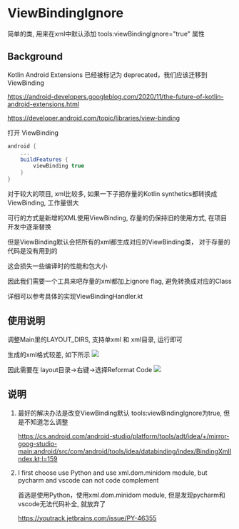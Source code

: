 # ViewBindingIgnore



简单的类, 用来在xml中默认添加 tools:viewBindingIgnore="true" 属性



## Background

Kotlin Android Extensions 已经被标记为 deprecated，我们应该迁移到ViewBinding

https://android-developers.googleblog.com/2020/11/the-future-of-kotlin-android-extensions.html

https://developer.android.com/topic/libraries/view-binding

打开 ViewBinding

```groovy
android {
    ...
    buildFeatures {
        viewBinding true
    }
}
```

对于较大的项目, xml比较多, 如果一下子把存量的Kotlin synthetics都转换成ViewBinding, 工作量很大

可行的方式是新增的XML使用ViewBinding, 存量的仍保持旧的使用方式, 在项目开发中逐渐替换



但是ViewBinding默认会把所有的xml都生成对应的ViewBinding类， 对于存量的代码是没有用到的

这会损失一些编译时的性能和包大小

因此我们需要一个工具来吧存量的xml都加上ignore flag, 避免转换成对应的Class



详细可以参考具体的实现ViewBindingHandler.kt

## 使用说明

调整Main里的LAYOUT_DIRS, 支持单xml 和 xml目录, 运行即可

生成的xml格式较差, 如下所示
![](img/xml_unformat.png)

因此需要在 layout目录->右键->选择Reformat Code
![](img/xml_format.png)

## 说明

1. 最好的解决办法是改变ViewBinding默认  tools:viewBindingIgnore为true, 但是不知道怎么调整

   https://cs.android.com/android-studio/platform/tools/adt/idea/+/mirror-goog-studio-main:android/src/com/android/tools/idea/databinding/index/BindingXmlIndex.kt;l=159

2. I first choose use Python and use xml.dom.minidom module, but pycharm and vscode can not code complement

   首选是使用Python，使用xml.dom.minidom module, 但是发现pycharm和vscode无法代码补全, 就放弃了

    https://youtrack.jetbrains.com/issue/PY-46355
